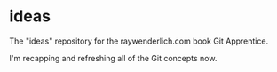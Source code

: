 # ideas
The "ideas" repository for the raywenderlich.com book Git Apprentice.

I'm recapping and refreshing all of the Git concepts now.
